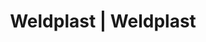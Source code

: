 ---
Filename: "eshop-products-variant411"
Link: "file:/Users/vinayakpatel/Downloads/www.weldplast.cz/eshop_products_compare/add/eshop-products-variant411"
product_name: "null"
product_id: "null"
title: "Weldplast | Weldplast"
product_desc: ""
product_specs: ""
product_downloads: ""
href: ""
p_desc_2: ""
accessories: ""
similar_products: ""
---